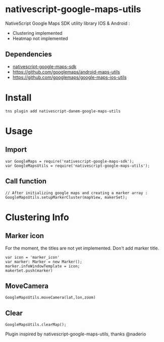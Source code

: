 nativescript-google-maps-utils
==================================

NativeScript Google Maps SDK utility library IOS & Android :

* Clustering implemented
* Heatmap not implemented


## Dependencies

* [nativescript-google-maps-sdk](https://github.com/dapriett/nativescript-google-maps-sdk)
* https://github.com/googlemaps/android-maps-utils
* https://github.com/googlemaps/google-maps-ios-utils

# Install

```
tns plugin add nativescript-danem-google-maps-utils
```



# Usage

## Import

```
var GoogleMaps = require('nativescript-google-maps-sdk');
var GoogleMapsUtils = require('nativescript-google-maps-utils');
```

## Call function

```
// After initializing google maps and creating a marker array :
GoogleMapsUtils.setupMarkerCluster(mapView, makerSet);
```

# Clustering Info

## Marker icon

For the moment, the titles are not yet implemented. Don't add marker title.

```
var icon = 'marker_icon'
var marker: Marker = new Marker();
marker.infoWindowTemplate = icon;
makerSet.push(marker)
```

## MoveCamera

```
GoogleMapsUtils.moveCamera(lat,lon,zoom)
```

## Clear 

```
GoogleMapsUtils.clearMap();
```

Plugin inspired by nativescript-google-maps-utils, thanks @naderio

